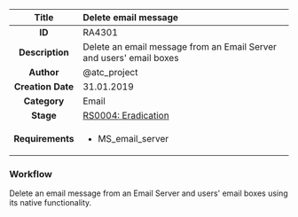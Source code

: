 | Title                       |  Delete email message         |
|:---------------------------:|:--------------------|
| **ID**                      | RA4301            |
| **Description**             | Delete an email message from an Email Server and users' email boxes   |
| **Author**                  | @atc_project        |
| **Creation Date**           | 31.01.2019 |
| **Category**                | Email      |
| **Stage**                   |[RS0004: Eradication](../Response_Stages/RS0004.md)| 
| **Requirements** |<ul><li>MS_email_server</li></ul>|

### Workflow

Delete an email message from an Email Server and users' email boxes using its native functionality.
